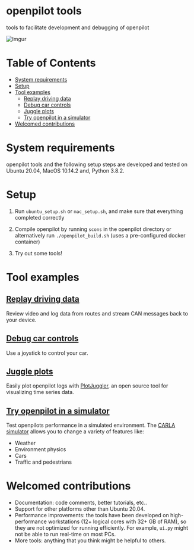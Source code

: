 openpilot tools
============

tools to facilitate development and debugging of openpilot

![Imgur](https://i.imgur.com/IdfBgwK.jpg)


Table of Contents
============

<!--ts-->
 * [System requirements](#requirements)
 * [Setup](#setup)
 * [Tool examples](#tool-examples)
   * [Replay driving data](#replay-driving-data)
   * [Debug car controls](#debug-car-controls)
   * [Juggle plots](#juggle-plots)
   * [Try openpilot in a simulator](#try-openpilot-in-a-simulator)
 * [Welcomed contributions](#welcomed-contributions)
<!--te-->


System requirements
============

openpilot tools and the following setup steps are developed and tested on Ubuntu 20.04, MacOS 10.14.2 and, Python 3.8.2.

Setup
============
1. Run `ubuntu_setup.sh` or `mac_setup.sh`, and make sure that everything completed correctly

2. Compile openpilot by running ```scons``` in the openpilot directory
   or alternatively run ```./openpilot_build.sh``` (uses a pre-configured docker container)

3. Try out some tools!


Tool examples
============


[Replay driving data](replay)
-------------

Review video and log data from routes and stream CAN messages back to your device.


[Debug car controls](carcontrols)
-------------

Use a joystick to control your car.


[Juggle plots](plotjuggler)
-------------

Easily plot openpilot logs with [PlotJuggler](https://github.com/facontidavide/PlotJuggler), an open source tool for visualizing time series data.


[Try openpilot in a simulator](sim)
-------------

Test openpilots performance in a simulated environment. The [CARLA simulator](https://github.com/carla-simulator/carla) allows you to change a variety of features like:
* Weather
* Environment physics
* Cars
* Traffic and pedestrians


Welcomed contributions
=============

* Documentation: code comments, better tutorials, etc..
* Support for other platforms other than Ubuntu 20.04.
* Performance improvements: the tools have been developed on high-performance workstations (12+ logical cores with 32+ GB of RAM), so they are not optimized for running efficiently. For example, `ui.py` might not be able to run real-time on most PCs.
* More tools: anything that you think might be helpful to others.
